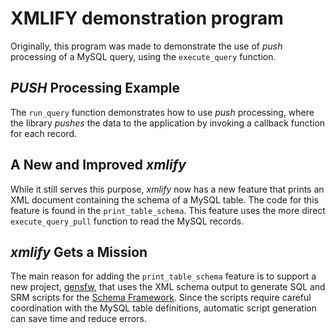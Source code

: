 # XMLIFY demonstration program

Originally, this program was made to demonstrate the use of *push*
processing of a MySQL query, using the `execute_query` function.

## *PUSH* Processing Example

The `run_query` function demonstrates how to use *push* processing,
where the library *pushes* the data to the application by invoking a
callback function for each record.

## A New and Improved *xmlify*

While it still serves this purpose, *xmlify* now has a new feature
that prints an XML document containing the schema of a MySQL table.
The code for this feature is found in the `print_table_schema`.
This feature uses the more direct `execute_query_pull` function
to read the MySQL records.

## *xmlify* Gets a Mission

The main reason for adding the `print_table_schema` feature is to
support a new project, [gensfw](https://github.com/cjungmann/gensfw),
that uses the XML schema output to generate SQL and SRM scripts for 
the [Schema Framework](https://github.com/cjungmann/schemafw).  Since
the scripts require careful coordination with the MySQL table definitions,
automatic script generation can save time and reduce errors.

